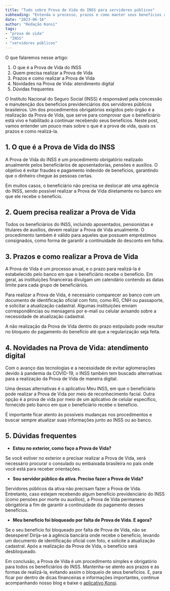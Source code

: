 ```yaml
---
title: "Tudo sobre Prova de Vida do INSS para servidores públicos"
subheading: "Entenda o processo, prazos e como manter seus benefícios ativos"
date: "2023-06-16"
author: "Redação Konsi"
tags:
- "prova de vida"
- "INSS"
- "servidores públicos"
---
```


O que falaremos nesse artigo:

1. O que é a Prova de Vida do INSS
2. Quem precisa realizar a Prova de Vida
3. Prazos e como realizar a Prova de Vida
4. Novidades na Prova de Vida: atendimento digital
5. Dúvidas frequentes

O Instituto Nacional do Seguro Social (INSS) é responsável pela concessão e manutenção dos benefícios previdenciários dos servidores públicos brasileiros. Um dos procedimentos obrigatórios exigidos pelo órgão é a realização da Prova de Vida, que serve para comprovar que o beneficiário está vivo e habilitado a continuar recebendo seus benefícios. Neste post, vamos entender um pouco mais sobre o que é a prova de vida, quais os prazos e como realizá-la.

## 1. O que é a Prova de Vida do INSS

A Prova de Vida do INSS é um procedimento obrigatório realizado anualmente pelos beneficiários de aposentadorias, pensões e auxílios. O objetivo é evitar fraudes e pagamento indevido de benefícios, garantindo que o dinheiro chegue às pessoas certas.

Em muitos casos, o beneficiário não precisa se deslocar até uma agência do INSS, sendo possível realizar a Prova de Vida diretamente no banco em que ele recebe o benefício.

## 2. Quem precisa realizar a Prova de Vida

Todos os beneficiários do INSS, incluindo aposentados, pensionistas e titulares de auxílios, devem realizar a Prova de Vida anualmente. O procedimento também é válido para aqueles que possuem empréstimos consignados, como forma de garantir a continuidade do desconto em folha.

## 3. Prazos e como realizar a Prova de Vida

A Prova de Vida é um processo anual, e o prazo para realizá-la é estabelecido pelo banco em que o beneficiário recebe o benefício. Em geral, as instituições financeiras divulgam um calendário contendo as datas limite para cada grupo de beneficiários.

Para realizar a Prova de Vida, é necessário comparecer ao banco com um documento de identificação oficial com foto, como RG, CNH ou passaporte, e solicitar a atualização cadastral. Algumas instituições enviam correspondências ou mensagens por e-mail ou celular avisando sobre a necessidade de atualização cadastral.

A não realização da Prova de Vida dentro do prazo estipulado pode resultar no bloqueio do pagamento do benefício até que a regularização seja feita.

## 4. Novidades na Prova de Vida: atendimento digital

Com o avanço das tecnologias e a necessidade de evitar aglomerações devido à pandemia da COVID-19, o INSS também tem buscado alternativas para a realização da Prova de Vida de maneira digital.

Uma dessas alternativas é o aplicativo Meu INSS, em que o beneficiário pode realizar a Prova de Vida por meio de reconhecimento facial. Outra opção é a prova de vida por meio de um aplicativo de celular específico, fornecido pelo banco em que o beneficiário recebe o benefício.

É importante ficar atento às possíveis mudanças nos procedimentos e buscar sempre atualizar suas informações junto ao INSS ou ao banco.

## 5. Dúvidas frequentes

- **Estou no exterior, como faço a Prova de Vida?**

Se você estiver no exterior e precisar realizar a Prova de Vida, será necessário procurar o consulado ou embaixada brasileira no país onde você está para receber orientações.

- **Sou servidor público da ativa. Preciso fazer a Prova de Vida?**

Servidores públicos da ativa não precisam fazer a Prova de Vida. Entretanto, caso estejam recebendo algum benefício previdenciário do INSS (como pensões por morte ou auxílios), a Prova de Vida permanece obrigatória a fim de garantir a continuidade do pagamento desses benefícios.

- **Meu benefício foi bloqueado por falta de Prova de Vida. E agora?**

Se o seu benefício foi bloqueado por falta de Prova de Vida, não se desespere! Dirija-se à agência bancária onde recebe o benefício, levando um documento de identificação oficial com foto, e solicite a atualização cadastral. Após a realização da Prova de Vida, o benefício será desbloqueado.

Em conclusão, a Prova de Vida é um procedimento simples e obrigatório para todos os beneficiários do INSS. Mantenha-se atento aos prazos e às formas de realizá-la, evitando assim o bloqueio de seus benefícios. E, para ficar por dentro de dicas financeiras e informações importantes, continue acompanhando nosso blog e baixe o [aplicativo Konsi](https://konsi.com.br/download).